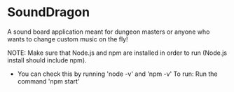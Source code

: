 # SoundDragon
A sound board application meant for dungeon masters or anyone who wants to change custom music on the fly!

NOTE: Make sure that Node.js and npm are installed in order to run (Node.js install should include npm).
- You can check this by running 'node -v' and 'npm -v'
To run: Run the command 'npm start'
